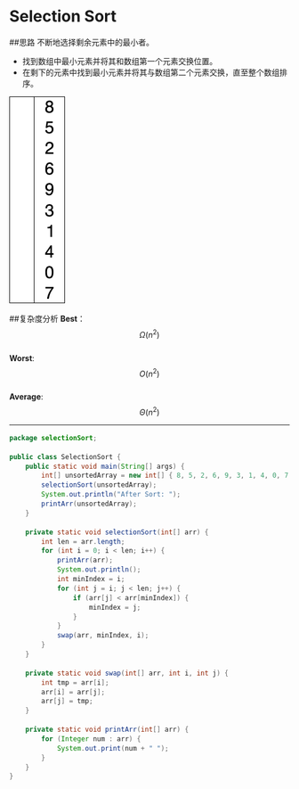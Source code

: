 # Selection Sort

##思路
不断地选择剩余元素中的最小者。  
* 找到数组中最小元素并将其和数组第一个元素交换位置。
* 在剩下的元素中找到最小元素并将其与数组第二个元素交换，直至整个数组排序。

![](selection_sort.gif)

##复杂度分析
**Best**： $$\Omega(n^2)$$  
**Worst**: $$O(n^2)$$    
**Average**: $$\Theta(n^2)$$

---------------------
```java
package selectionSort;

public class SelectionSort {
	public static void main(String[] args) {
		int[] unsortedArray = new int[] { 8, 5, 2, 6, 9, 3, 1, 4, 0, 7 };
		selectionSort(unsortedArray);
		System.out.println("After Sort: ");
		printArr(unsortedArray);
	}

	private static void selectionSort(int[] arr) {
		int len = arr.length;
		for (int i = 0; i < len; i++) {
			printArr(arr);
			System.out.println();
			int minIndex = i;
			for (int j = i; j < len; j++) {
				if (arr[j] < arr[minIndex]) {
					minIndex = j;
				}
			}
			swap(arr, minIndex, i);
		}
	}

	private static void swap(int[] arr, int i, int j) {
		int tmp = arr[i];
		arr[i] = arr[j];
		arr[j] = tmp;
	}

	private static void printArr(int[] arr) {
		for (Integer num : arr) {
			System.out.print(num + " ");
		}
	}
}

```